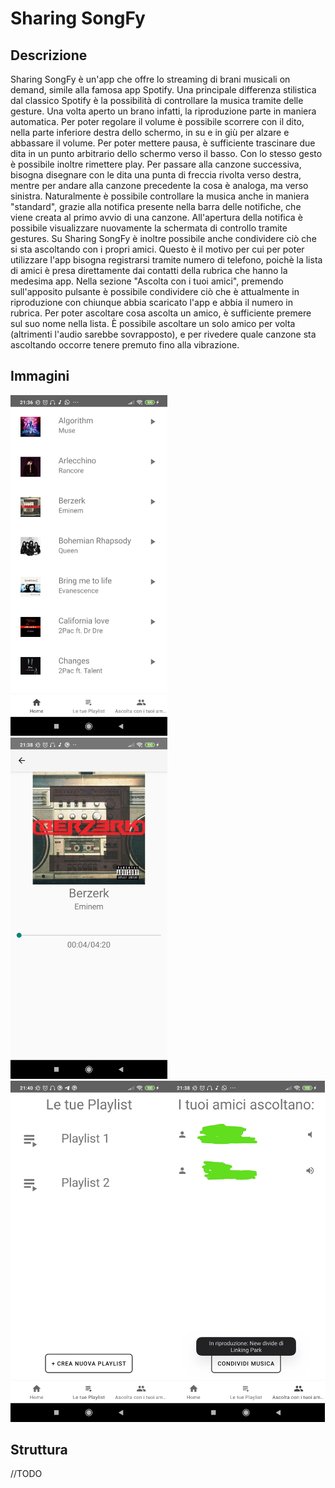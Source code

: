 # Sharing SongFy
## Descrizione

Sharing SongFy è un'app che offre lo streaming di brani musicali on demand, simile alla famosa app Spotify. Una principale differenza stilistica dal classico Spotify è la possibilità di controllare la musica tramite delle gesture. Una volta aperto un brano infatti, la riproduzione parte in maniera automatica. Per poter regolare il volume è possibile scorrere con il dito, nella parte inferiore destra dello schermo, in su e in giù per alzare e abbassare il volume. Per poter mettere pausa, è sufficiente trascinare due dita in un punto arbitrario dello schermo verso il basso. Con lo stesso gesto è possibile inoltre rimettere play. Per passare alla canzone successiva, bisogna disegnare con le dita una punta di freccia rivolta verso destra, mentre per andare alla canzone precedente la cosa è analoga, ma verso sinistra. Naturalmente è possibile controllare la musica anche in maniera "standard", grazie alla notifica presente nella barra delle notifiche, che viene creata al primo avvio di una canzone. All'apertura della notifica è possibile visualizzare nuovamente la schermata di controllo tramite gestures.
Su Sharing SongFy è inoltre possibile anche condividere ciò che si sta ascoltando con i propri amici. Questo è il motivo per cui per poter utilizzare l'app bisogna registrarsi tramite numero di telefono, poichè la lista di amici è presa direttamente dai contatti della rubrica che hanno la medesima app. Nella sezione "Ascolta con i tuoi amici", premendo sull'apposito pulsante è possibile condividere ciò che è attualmente in riproduzione con chiunque abbia scaricato l'app e abbia il numero in rubrica. Per poter ascoltare cosa ascolta un amico, è sufficiente premere sul suo nome nella lista. È possibile ascoltare un solo amico per volta (altrimenti l'audio sarebbe sovrapposto), e per rivedere quale canzone sta ascoltando occorre tenere premuto fino alla vibrazione.
## Immagini

<img src="img/screen1.jpg" width="49.9%" alt="Screenshots of App #1"> <img src="img/screen2.jpg" width="49.9%" alt="Screenshots of App #2">
<img src="img/screen3.jpg" width="49.9%" alt="Screenshots of App #2"><img src="img/screen4.jpg" width="49.9%" alt="Screenshots of App #2">

## Struttura

//TODO
